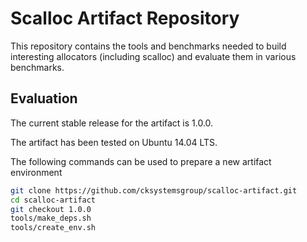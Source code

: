 # Scalloc Artifact Repository

This repository contains the tools and benchmarks needed to build interesting
allocators (including scalloc) and evaluate them in various benchmarks.

## Evaluation

The current stable release for the artifact is 1.0.0.

The artifact has been tested on Ubuntu 14.04 LTS.

The following commands can be used to prepare a new artifact environment

```bash
git clone https://github.com/cksystemsgroup/scalloc-artifact.git
cd scalloc-artifact
git checkout 1.0.0
tools/make_deps.sh
tools/create_env.sh
```
